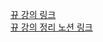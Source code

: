 [뀨 강의 링크](https://www.youtube.com/watch?v=UxNz_08oS4E)  
[뀨 강의 정리 노션 링크](https://pup-paw.notion.site/HTTP-Cache-b0472e87007c4b86907e5ccb97c1f118)

